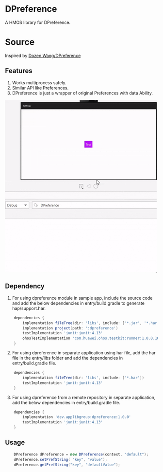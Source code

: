 # DPreference
A HMOS library for DPreference.

# Source
Inspired by [Dozen Wang/DPreference](https://github.com/DozenWang/DPreference)

## Features
1. Works multiprocess safely.
2. Similar API like Preferences.
3. DPreference is just a wrapper of original Preferences with data Ability.

<img src="screenshots/DPreferenceGif.gif" width="500">

## Dependency
1. For using dpreference module in sample app, include the source code and add the below dependencies in entry/build.gradle to generate hap/support.har.
```groovy
    dependencies {
        implementation fileTree(dir: 'libs', include: ['*.jar', '*.har'])
        implementation project(path: ':dpreference')
        testImplementation 'junit:junit:4.13'
        ohosTestImplementation 'com.huawei.ohos.testkit:runner:1.0.0.100'
    }
```
2. For using dpreference in separate application using har file, add the har file in the entry/libs folder and add the dependencies in entry/build.gradle file.
```groovy
    dependencies {
        implementation fileTree(dir: 'libs', include: ['*.har'])
        testImplementation 'junit:junit:4.13'
    }
```

3. For using dpreference from a remote repository in separate application, add the below dependencies in entry/build.gradle file.
```groovy
    dependencies {
        implementation 'dev.applibgroup:dpreference:1.0.0'
        testImplementation 'junit:junit:4.13'
    }
```

## Usage
```java
    DPreference dPreference = new DPreference(context, "default");
    dPreference.setPrefString( "key", "value");
    dPreference.getPrefString("key", "defaultValue");
```

                                                                                          
                                                  

